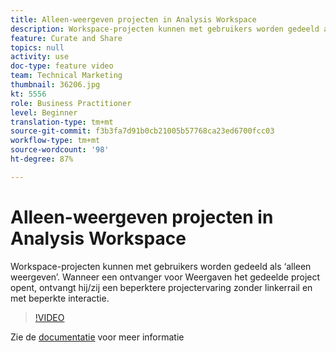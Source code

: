 ```yaml
---
title: Alleen-weergeven projecten in Analysis Workspace
description: Workspace-projecten kunnen met gebruikers worden gedeeld als ‘alleen weergeven’. Wanneer een ontvanger voor Weergaven het gedeelde project opent, ontvangt hij/zij een beperktere projectervaring zonder linkerrail en met beperkte interactie.
feature: Curate and Share
topics: null
activity: use
doc-type: feature video
team: Technical Marketing
thumbnail: 36206.jpg
kt: 5556
role: Business Practitioner
level: Beginner
translation-type: tm+mt
source-git-commit: f3b3fa7d91b0cb21005b57768ca23ed6700fcc03
workflow-type: tm+mt
source-wordcount: '98'
ht-degree: 87%

---
```



# Alleen-weergeven projecten in Analysis Workspace

Workspace-projecten kunnen met gebruikers worden gedeeld als ‘alleen weergeven’. Wanneer een ontvanger voor Weergaven het gedeelde project opent, ontvangt hij/zij een beperktere projectervaring zonder linkerrail en met beperkte interactie.

>[!VIDEO](https://video.tv.adobe.com/v/36206/?quality=12&learn=on)

Zie de [documentatie](https://docs.adobe.com/content/help/nl-NL/analytics/analyze/analysis-workspace/curate-share/view-only-projects.html) voor meer informatie
